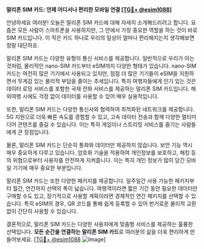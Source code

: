 **말리폰 SIM 카드: 언제 어디서나 편리한 모바일 연결 [[TG💪+ @esim1088](https://t.me/s/esim1088)]**

안녕하세요 여러분! 오늘은 말리폰 SIM 카드에 대해 자세히 소개해드리려고 합니다. 요즘은 모든 사람이 스마트폰을 사용하지만, 그 안에서 가장 중요한 역할을 하는 것이 바로 SIM 카드입니다. 이 작은 카드 하나로 우리의 일상이 얼마나 편리해지는지 생각해보면 정말 대단하죠.

말리폰 SIM 카드는 다양한 유형의 통신 서비스를 제공합니다. 일반적으로 우리가 아는 것처럼, 물리적인 nano-SIM 카드부터 eSIM까지 다양한 형태가 있습니다. nano-SIM 카드는 여전히 많은 기기에서 사용되고 있지만, 점점 더 많은 기기들이 eSIM을 지원하면서 무게감 있는 물리적 부담을 줄이는 추세입니다. 특히 여행자들에게 인기 있는 것은 데이터 로밍 서비스를 포함한 국제 전화 서비스를 제공하는 말리폰 SIM 카드입니다. 해외여행 시에도 걱정 없이 데이터를 사용할 수 있어 매우 실용적입니다.

또한, 말리폰 SIM 카드는 다양한 통신사와 협력하여 최적화된 네트워크를 제공합니다. 5G 지원으로 더욱 빠른 속도를 경험할 수 있고, 고속 데이터 전송과 함께 다양한 멀티미디어 콘텐츠를 즐길 수 있습니다. 이는 특히 게임이나 스트리밍 서비스를 즐기는 사람들에게 큰 장점입니다.

물론, 말리폰 SIM 카드는 단순히 통화와 데이터만 제공하지 않습니다. 보안 기능 역시 매우 중요하게 다루고 있습니다. 암호화 기술을 적용하여 개인정보를 보호하고, 해킹 등의 위협으로부터 사용자를 안전하게 지켜줍니다. 이는 특히 개인 정보가 많이 담긴 모바일 기기에 매우 중요한 부분입니다.

말리폰 SIM 카드는 또한 다양한 패키지를 제공합니다. 일주일간 사용 가능한 패키지부터 월간, 연간까지 선택의 폭이 넓습니다. 여행객이라면 짧은 기간 동안 필요한 데이터만 구매할 수도 있고, 장기적으로 사용할 계획이라면 경제적인 연간 패키지를 선택할 수 있습니다. 특히 eSIM의 경우, QR 코드를 통해 쉽게 등록할 수 있어 번거로운 물리적 교환 없이 간단히 사용할 수 있습니다.

결론적으로, 말리폰 SIM 카드는 다양한 사용자에게 맞춤형 서비스를 제공하는 훌륭한 선택입니다. **모든 순간을 연결하는 말리폰 SIM 카드**로 여러분의 삶을 더욱 편리하게 만들어보세요. [[TG💪+ @esim1088](https://t.me/s/esim1088) ![Image](https://i.postimg.cc/Y0z9fWf4/image.png)]